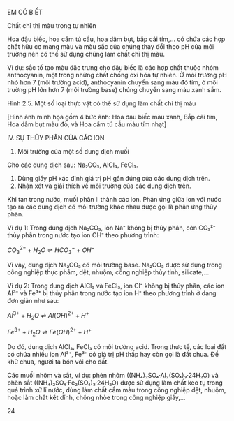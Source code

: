EM CÓ BIẾT

Chất chỉ thị màu trong tự nhiên

Hoa đậu biếc, hoa cẩm tú cầu, hoa dâm bụt, bắp cải tím,... có chứa các hợp chất hữu cơ mang màu và màu sắc của chúng thay đổi theo pH của môi trường nên có thể sử dụng chúng làm chất chỉ thị màu.

Ví dụ: sắc tố tạo màu đặc trưng cho đậu biếc là các hợp chất thuộc nhóm anthocyanin, một trong những chất chống oxi hóa tự nhiên. Ở môi trường pH nhỏ hơn 7 (môi trường acid), anthocyanin chuyển sang màu đỏ tím, ở môi trường pH lớn hơn 7 (môi trường base) chúng chuyển sang màu xanh sẫm.

Hình 2.5. Một số loại thực vật có thể sử dụng làm chất chỉ thị màu

[Hình ảnh minh họa gồm 4 bức ảnh: Hoa đậu biếc màu xanh, Bắp cải tím, Hoa dâm bụt màu đỏ, và Hoa cẩm tú cầu màu tím nhạt]

IV. SỰ THỦY PHÂN CỦA CÁC ION

1. Môi trường của một số dung dịch muối

Cho các dung dịch sau: Na₂CO₃, AlCl₃, FeCl₃.

1. Dùng giấy pH xác định giá trị pH gần đúng của các dung dịch trên.
2. Nhận xét và giải thích về môi trường của các dung dịch trên.

Khi tan trong nước, muối phân li thành các ion. Phản ứng giữa ion với nước tạo ra các dung dịch có môi trường khác nhau được gọi là phản ứng thủy phân.

Ví dụ 1: Trong dung dịch Na₂CO₃, ion Na⁺ không bị thủy phân, còn CO₃²⁻ thủy phân trong nước tạo ion OH⁻ theo phương trình:

$CO_3^{2-} + H_2O \rightleftharpoons HCO_3^- + OH^-$

Vì vậy, dung dịch Na₂CO₃ có môi trường base. Na₂CO₃ được sử dụng trong công nghiệp thực phẩm, dệt, nhuộm, công nghiệp thủy tinh, silicate,...

Ví dụ 2: Trong dung dịch AlCl₃ và FeCl₃, ion Cl⁻ không bị thủy phân, các ion Al³⁺ và Fe³⁺ bị thủy phân trong nước tạo ion H⁺ theo phương trình ở dạng đơn giản như sau:

$Al^{3+} + H_2O \rightleftharpoons Al(OH)^{2+} + H^+$

$Fe^{3+} + H_2O \rightleftharpoons Fe(OH)^{2+} + H^+$

Do đó, dung dịch AlCl₃, FeCl₃ có môi trường acid. Trong thực tế, các loại đất có chứa nhiều ion Al³⁺, Fe³⁺ có giá trị pH thấp hay còn gọi là đất chua. Để khử chua, người ta bón vôi cho đất.

Các muối nhôm và sắt, ví dụ: phèn nhôm ((NH₄)₂SO₄·Al₂(SO₄)₃·24H₂O) và phèn sắt ((NH₄)₂SO₄·Fe₂(SO₄)₃·24H₂O) được sử dụng làm chất keo tụ trong quá trình xử lí nước, dùng làm chất cầm màu trong công nghiệp dệt, nhuộm, hoặc làm chất kết dính, chống nhòe trong công nghiệp giấy,...

24